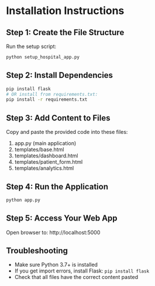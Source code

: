 # Installation Instructions

## Step 1: Create the File Structure
Run the setup script:
```bash
python setup_hospital_app.py
```

## Step 2: Install Dependencies
```bash
pip install flask
# OR install from requirements.txt:
pip install -r requirements.txt
```

## Step 3: Add Content to Files
Copy and paste the provided code into these files:
1. app.py (main application)
2. templates/base.html
3. templates/dashboard.html
4. templates/patient_form.html
5. templates/analytics.html

## Step 4: Run the Application
```bash
python app.py
```

## Step 5: Access Your Web App
Open browser to: http://localhost:5000

## Troubleshooting
- Make sure Python 3.7+ is installed
- If you get import errors, install Flask: `pip install flask`
- Check that all files have the correct content pasted
